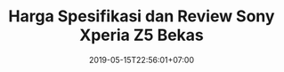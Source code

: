 ---
title: "Harga Spesifikasi dan Review Sony Xperia Z5 Bekas"
date: 2019-05-15T22:56:01+07:00
draft: false
layout: "single"
type: "post"
descripton: "Pengalaman memakai Sony Xperia Z5, diulas komplit buat kamu yang butuh hape untuk fotografi atau hape untuk vlog dan bikin video."
images: [

]
fimage: ""
category: [
    "Handphone",
    "Smartphone"
]
tag: [
    
]
---